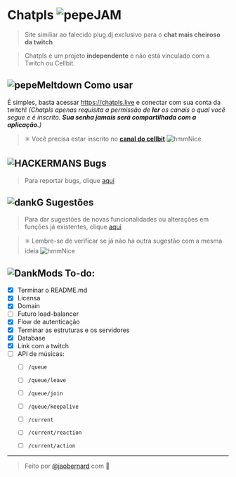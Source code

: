 # Chatpls ![pepeJAM](https://cdn.betterttv.net/emote/5b77ac3af7bddc567b1d5fb2/1x)
> Site similiar ao falecido plug.dj exclusivo para o **chat mais cheiroso da twitch** 

> Chatpls é um projeto **independente** e não está vinculado com a Twitch ou Cellbit.

## ![pepeMeltdown](https://cdn.betterttv.net/emote/5ba84271c9f0f66a9efc1c86/1x) **Como usar** 
É simples, basta acessar https://chatpls.live e conectar com sua conta da twitch! _(Chatpls apenas requisita a permissão de **ler** os canais o qual você segue e é inscrito. **Sua senha jamais será compartilhada com a aplicação.**)_
>✳️ Você precisa estar inscrito no [**canal do cellbit**](https://twitch.tv/cellbit) ![hmmNice](https://cdn.frankerfacez.com/emoticon/543531/1)

## ![HACKERMANS](https://cdn.betterttv.net/emote/5b490e73cf46791f8491f6f4/1x) **Bugs**

> Para reportar bugs, clique [aqui](https://github.com/jaobernardi/chatpls/issues/new?assignees=jaobernardi&labels=bug&template=relat-rio-de-bug-.md&title=)

## ![dankG](https://cdn.betterttv.net/emote/60354e667c74605395f33006/1x) **Sugestões**

> Para dar sugestões de novas funcionalidades ou alterações em funções já existentes, clique [aqui](https://github.com/jaobernardi/chatpls/issues/new?assignees=jaobernardi&labels=suggestion&template=sugest-o.md&title=)

> ✳️ Lembre-se de verificar se já não há outra sugestão com a mesma ideia ![hmmNice](https://cdn.frankerfacez.com/emoticon/543531/1)

## ![DankMods](https://cdn.betterttv.net/frankerfacez_emote/420157/1) **To-do:**
- [x] Terminar o README.md 
- [x] Licensa
- [x] Domain
- [ ] Futuro load-balancer
- [x] Flow de autenticação
- [x] Terminar as estruturas e os servidores
- [x] Database
- [x] Link com a twitch
- [ ] API de músicas:
  * [ ] `/queue`
  * [ ] `/queue/leave`
  * [ ] `/queue/join`
  * [ ] `/queue/keepalive`
  * [ ] `/current`
  * [ ] `/current/reaction`
  * [ ] `/current/action`


***
> Feito por [@jaobernard](https://twitter.com/jaobernard) com 💖